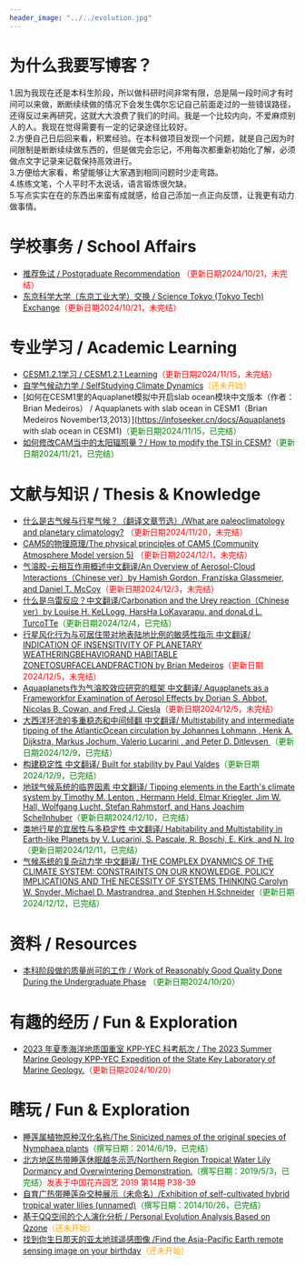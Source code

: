 ```yaml
---
header_image: "../../evolution.jpg"
---
```


# 为什么我要写博客？
1.因为我现在还是本科生阶段，所以做科研时间非常有限，总是隔一段时间才有时间可以来做，断断续续做的情况下会发生偶尔忘记自己前面走过的一些错误路径，还得反过来再研究，这就大大浪费了我们的时间。我是一个比较内向，不爱麻烦别人的人。我现在觉得需要有一定的记录途径比较好。<br>
2.方便自己日后回来看，积累经验。在本科做项目发现一个问题，就是自己因为时间限制是断断续续做东西的，但是做完会忘记，不用每次都重新初始化了解，必须做点文字记录来记载保持高效进行。<br>
3.方便给大家看，希望能够让大家遇到相同问题时少走弯路。<br>
4.练练文笔，个人平时不太说话，语言锻炼很欠缺。<br>
5.写点实实在在的东西出来蛮有成就感，给自己添加一点正向反馈，让我更有动力做事情。<br>
# 学校事务 / School Affairs
- [推荐免试 / Postgraduate Recommendation](https://infoseeker.cn/docs/postgraduaterecommendation) <span style="color:red;">（更新日期2024/10/21，未完结）</span>
- [东京科学大学（东京工业大学）交换 / Science Tokyo (Tokyo Tech) Exchange](https://infoseeker.cn/docs/Exchange)<span style="color:red;">（更新日期2024/10/21，未完结）</span>

# 专业学习 / Academic Learning
- [CESM1.2.1学习 / CESM1.2.1 Learning](https://infoseeker.cn/docs/CESM1.2.1Learning)<span style="color:red;">（更新日期2024/11/15，未完结）</span>
- [自学气候动力学 / SelfStudying Climate Dynamics](https://infoseeker.cn/docs/ClimateDynamic)<span style="color:orange;">（还未开始）</span>
- [如何在CESM1里的Aquaplanet模拟中开启slab ocean模块中文版本（作者：Brian Medeiros） / Aquaplanets with slab ocean in CESM1（Brian Medeiros November13,2013）](https://infoseeker.cn/docs/Aquaplanets with slab ocean in CESM1)<span style="color:green;">（更新日期2024/11/15，已完结）</span>
- [如何修改CAM当中的太阳辐照量？/ How to modify the TSI in CESM?](https://infoseeker.cn/docs/TSI)<span style="color:green;">（更新日期2024/11/21，已完结）</span>

# 文献与知识 / Thesis & Knowledge
- [什么是古气候与行星气候？（翻译文章节选）/What are paleoclimatology and planetary climatology?](https://infoseeker.cn/docs/translation/planetaryclimate) <span style="color:red;">（更新日期2024/11/20，未完结） 
- [CAM5的物理原理/The physical principles of CAM5 (Community Atmosphere Model version 5)](https://infoseeker.cn/docs/CAM5PHY) <span style="color:red;">（更新日期2024/12/1，未完结） 
- [气溶胶-云相互作用概述中文翻译/An Overview of Aerosol-Cloud Interactions（Chinese ver）by  Hamish Gordon, Franziska Glassmeier, and Daniel T. McCoy](https://infoseeker.cn/docs/aerosolcloud)<span style="color:red;">（更新日期2024/12/3，未完结） </span>
- [什么是乌雷反应？中文翻译/Carbonation and the Urey reaction（Chinese ver）by  Louise H. KeLLogg, HarsHa LoKavarapu, and donaLd L. TurcoTTe](https://infoseeker.cn/docs/urey)<span style="color:green;">（更新日期2024/12/4，已完结） </span>
- [行星风化行为与可居住带对地表陆地比例的敏感性指示 中文翻译/ INDICATION OF INSENSITIVITY OF PLANETARY WEATHERINGBEHAVIORAND HABITABLE ZONETOSURFACELANDFRACTION by Brian Medeiros](https://infoseeker.cn/docs/abbot2012/abbot2012)<span style="color:red;">（更新日期2024/12/5，未完结） </span>
- [Aquaplanets作为气溶胶效应研究的框架 中文翻译/ Aquaplanets as a Frameworkfor Examination of Aerosol Effects by Dorian S. Abbot, Nicolas B. Cowan, and Fred J. Ciesla](https://infoseeker.cn/docs/Medeiros2019/Medeiros2019)<span style="color:red;">（更新日期2024/12/5，未完结） </span>
 - [大西洋环流的多重稳态和中间倾翻 中文翻译/ Multistability and intermediate tipping of the AtlanticOcean circulation by Johannes Lohmann , Henk A. Dijkstra, Markus Jochum, Valerio Lucarini , and Peter D. Ditlevsen ](https://infoseeker.cn/docs/Lohmann2024/Lohmann2024)<span style="color:green;">（更新日期2024/12/9，已完结） </span>
  - [构建稳定性 中文翻译/ Built for stability by Paul Valdes](https://infoseeker.cn/docs/Valdes2011/Valdes2011)<span style="color:green;">（更新日期2024/12/9，已完结） </span>
  - [地球气候系统的临界因素 中文翻译/ Tipping elements in the Earth's climate system by Timothy M. Lenton , Hermann Held, Elmar Kriegler, Jim W. Hall, Wolfgang Lucht, Stefan Rahmstorf, and Hans Joachim Schellnhuber](https://infoseeker.cn/docs/Lenton2008/Lenton2008)<span style="color:green;">（更新日期2024/12/10，已完结） </span>
  - [类地行星的宜居性与多稳定性 中文翻译/ Habitability and Multistability in Earth-like Planets by V. Lucarini, S. Pascale, R. Boschi, E. Kirk, and N. Iro](https://infoseeker.cn/docs/Lucarini2013/Lucarini2013)<span style="color:green;">（更新日期2024/12/11，已完结） </span>
  - [气候系统的复杂动力学 中文翻译/ THE COMPLEX DYANMICS OF THE CLIMATE SYSTEM: CONSTRAINTS ON OUR KNOWLEDGE, POLICY IMPLICATIONS AND THE NECESSITY OF SYSTEMS THINKING Carolyn W. Snyder, Michael D. Mastrandrea, and Stephen H.Schneider](https://infoseeker.cn/docs/Snyder2011/Snyder2011.md)<span style="color:green;">（更新日期2024/12/12，已完结） </span>
# 资料 / Resources

- [本科阶段做的质量尚可的工作 / Work of Reasonably Good Quality Done During the Undergraduate Phase](https://infoseeker.cn/docs/works) <span style="color:green;">（更新日期2024/10/20）</span>

# 有趣的经历 / Fun & Exploration
- [2023 年夏季海洋地质国重室 KPP-YEC 科考航次 / The 2023 Summer Marine Geology KPP-YEC Expedition of the State Key Laboratory of Marine Geology.](https://infoseeker.cn/docs/Fieldwork)<span style="color:red;">（更新日期2024/10/20）</span>

# 瞎玩 / Fun & Exploration
- [睡莲属植物原种汉化名称/The Sinicized names of the original species of Nymphaea plants](https://infoseeker.cn/docs/original)<span style="color:green;">（撰写日期：2014/6/19，已完结）</span>
- [北方地区热带睡莲休眠越冬示范/Northern Region Tropical Water Lily Dormancy and Overwintering Demonstration.](https://infoseeker.cn/docs/tropical)<span style="color:green;">（撰写日期：2019/5/3，已完结）</span><span style="color:red;">发表于中国花卉园艺 2019 第14期 P38-39</span>
- [自育广热带睡莲杂交种展示（未命名）/Exhibition of self-cultivated hybrid tropical water lilies (unnamed)](https://infoseeker.cn/docs/hybrid)<span style="color:green;">（撰写日期：2014/10/26，已完结）</span>
- [基于QQ空间的个人演化分析 / Personal Evolution Analysis Based on Qzone](https://infoseeker.cn/docs/Qzone)<span style="color:orange;">（还未开始）</span>
- [找到你生日那天的亚太地球遥感图像 /Find the Asia-Pacific Earth remote sensing image on your birthday](https://infoseeker.cn/docs/Qzone)<span style="color:orange;">（还未开始）</span>



